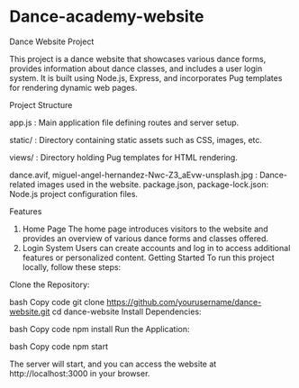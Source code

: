 # Dance-academy-website
Dance Website Project

This project is a dance website that showcases various dance forms, provides information about dance classes, and includes a user login system. It is built using Node.js, Express, and incorporates Pug templates for rendering dynamic web pages.

Project Structure

app.js : Main application file defining routes and server setup.

static/ : Directory containing static assets such as CSS, images, etc.

views/ : Directory holding Pug templates for HTML rendering.

dance.avif, miguel-angel-hernandez-Nwc-Z3_aEvw-unsplash.jpg : Dance-related images used in the website.
package.json, package-lock.json: Node.js project configuration files.

Features

1. Home Page
The home page introduces visitors to the website and provides an overview of various dance forms and classes offered.
2. Login System
Users can create accounts and log in to access additional features or personalized content.
Getting Started
To run this project locally, follow these steps:

Clone the Repository:

bash
Copy code
git clone https://github.com/yourusername/dance-website.git
cd dance-website
Install Dependencies:

bash
Copy code
npm install
Run the Application:

bash
Copy code
npm start


The server will start, and you can access the website at http://localhost:3000 in your browser.
